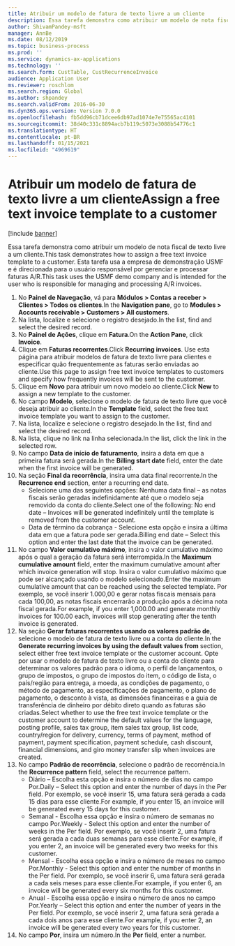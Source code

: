 ```yaml
---
title: Atribuir um modelo de fatura de texto livre a um cliente
description: Essa tarefa demonstra como atribuir um modelo de nota fiscal de texto livre a um cliente.
author: ShivamPandey-msft
manager: AnnBe
ms.date: 08/12/2019
ms.topic: business-process
ms.prod: ''
ms.service: dynamics-ax-applications
ms.technology: ''
ms.search.form: CustTable, CustRecurrenceInvoice
audience: Application User
ms.reviewer: roschlom
ms.search.region: Global
ms.author: shpandey
ms.search.validFrom: 2016-06-30
ms.dyn365.ops.version: Version 7.0.0
ms.openlocfilehash: fb5dd96cb71dcee6db97ad1074e7e75565ac4101
ms.sourcegitcommit: 38d40c331c8894acb7b119c5073e3088b54776c1
ms.translationtype: HT
ms.contentlocale: pt-BR
ms.lasthandoff: 01/15/2021
ms.locfileid: "4969619"
---
```

# <a name="assign-a-free-text-invoice-template-to-a-customer"></a><span data-ttu-id="5913f-103">Atribuir um modelo de fatura de texto livre a um cliente</span><span class="sxs-lookup"><span data-stu-id="5913f-103">Assign a free text invoice template to a customer</span></span>

[!include [banner](../../includes/banner.md)]

<span data-ttu-id="5913f-104">Essa tarefa demonstra como atribuir um modelo de nota fiscal de texto livre a um cliente.</span><span class="sxs-lookup"><span data-stu-id="5913f-104">This task demonstrates how to assign a free text invoice template to a customer.</span></span> <span data-ttu-id="5913f-105">Esta tarefa usa a empresa de demonstração USMF e é direcionada para o usuário responsável por gerenciar e processar faturas A/R.</span><span class="sxs-lookup"><span data-stu-id="5913f-105">This task uses the USMF demo company and is intended for the user who is responsible for managing and processing A/R invoices.</span></span>

1. <span data-ttu-id="5913f-106">No **Painel de Navegação**, vá para **Módulos > Contas a receber > Clientes > Todos os clientes**.</span><span class="sxs-lookup"><span data-stu-id="5913f-106">In the **Navigation pane**, go to **Modules > Accounts receivable > Customers > All customers**.</span></span>
2. <span data-ttu-id="5913f-107">Na lista, localize e selecione o registro desejado.</span><span class="sxs-lookup"><span data-stu-id="5913f-107">In the list, find and select the desired record.</span></span>
3. <span data-ttu-id="5913f-108">No **Painel de Ações**, clique em **Fatura**.</span><span class="sxs-lookup"><span data-stu-id="5913f-108">On the **Action Pane**, click **Invoice**.</span></span>
4. <span data-ttu-id="5913f-109">Clique em **Faturas recorrentes**.</span><span class="sxs-lookup"><span data-stu-id="5913f-109">Click **Recurring invoices**.</span></span> <span data-ttu-id="5913f-110">Use esta página para atribuir modelos de fatura de texto livre para clientes e especificar quão frequentemente as faturas serão enviadas ao cliente.</span><span class="sxs-lookup"><span data-stu-id="5913f-110">Use this page to assign free text invoice templates to customers and specify how frequently invoices will be sent to the customer.</span></span>  
5. <span data-ttu-id="5913f-111">Clique em **Novo** para atribuir um novo modelo ao cliente.</span><span class="sxs-lookup"><span data-stu-id="5913f-111">Click **New** to assign a new template to the customer.</span></span>
6. <span data-ttu-id="5913f-112">No campo **Modelo**, selecione o modelo de fatura de texto livre que você deseja atribuir ao cliente.</span><span class="sxs-lookup"><span data-stu-id="5913f-112">In the **Template** field, select the free text invoice template you want to assign to the customer.</span></span>
7. <span data-ttu-id="5913f-113">Na lista, localize e selecione o registro desejado.</span><span class="sxs-lookup"><span data-stu-id="5913f-113">In the list, find and select the desired record.</span></span>
8. <span data-ttu-id="5913f-114">Na lista, clique no link na linha selecionada.</span><span class="sxs-lookup"><span data-stu-id="5913f-114">In the list, click the link in the selected row.</span></span>
9. <span data-ttu-id="5913f-115">No campo **Data de início de faturamento**, insira a data em que a primeira fatura será gerada.</span><span class="sxs-lookup"><span data-stu-id="5913f-115">In the **Billing start date** field, enter the date when the first invoice will be generated.</span></span>
10. <span data-ttu-id="5913f-116">Na seção **Final da recorrência**, insira uma data final recorrente.</span><span class="sxs-lookup"><span data-stu-id="5913f-116">In the **Recurrence end** section, enter a recurring end date.</span></span>  
    * <span data-ttu-id="5913f-117">Selecione uma das seguintes opções: Nenhuma data final – as notas fiscais serão geradas indefinidamente até que o modelo seja removido da conta do cliente.</span><span class="sxs-lookup"><span data-stu-id="5913f-117">Select one of the following: No end date – Invoices will be generated indefinitely until the template is removed from the customer account.</span></span>
    * <span data-ttu-id="5913f-118">Data de término da cobrança - Selecione esta opção e insira a última data em que a fatura pode ser gerada.</span><span class="sxs-lookup"><span data-stu-id="5913f-118">Billing end date – Select this option and enter the last date that the invoice can be generated.</span></span>  
11. <span data-ttu-id="5913f-119">No campo **Valor cumulativo máximo**, insira o valor cumulativo máximo após o qual a geração da fatura será interrompida.</span><span class="sxs-lookup"><span data-stu-id="5913f-119">In the **Maximum cumulative amount** field, enter the maximum cumulative amount after which invoice generation will stop.</span></span> <span data-ttu-id="5913f-120">Insira o valor cumulativo máximo que pode ser alcançado usando o modelo selecionado.</span><span class="sxs-lookup"><span data-stu-id="5913f-120">Enter the maximum cumulative amount that can be reached using the selected template.</span></span> <span data-ttu-id="5913f-121">Por exemplo, se você inserir 1.000,00 e gerar notas fiscais mensais para cada 100,00, as notas fiscais encerrarão a produção após a décima nota fiscal gerada.</span><span class="sxs-lookup"><span data-stu-id="5913f-121">For example, if you enter 1,000.00 and generate monthly invoices for 100.00 each, invoices will stop generating after the tenth invoice is generated.</span></span>  
12. <span data-ttu-id="5913f-122">Na seção **Gerar faturas recorrentes usando os valores padrão de**, selecione o modelo de fatura de texto livre ou a conta do cliente.</span><span class="sxs-lookup"><span data-stu-id="5913f-122">In the **Generate recurring invoices by using the default values from** section, select either free text invoice template or the customer account.</span></span> <span data-ttu-id="5913f-123">Opte por usar o modelo de fatura de texto livre ou a conta do cliente para determinar os valores padrão para o idioma, o perfil de lançamentos, o grupo de impostos, o grupo de impostos do item, o código de lista, o país/região para entrega, a moeda, as condições de pagamento, o método de pagamento, as especificações de pagamento, o plano de pagamento, o desconto à vista, as dimensões financeiras e a guia de transferência de dinheiro por débito direto quando as faturas são criadas.</span><span class="sxs-lookup"><span data-stu-id="5913f-123">Select whether to use the free text invoice template or the customer account to determine the default values for the language, posting profile, sales tax group, item sales tax group, list code, country/region for delivery, currency, terms of payment, method of payment, payment specification, payment schedule, cash discount, financial dimensions, and giro money transfer slip when invoices are created.</span></span>  
13. <span data-ttu-id="5913f-124">No campo **Padrão de recorrência**, selecione o padrão de recorrência.</span><span class="sxs-lookup"><span data-stu-id="5913f-124">In the **Recurrence pattern** field, select the recurrence pattern.</span></span>
    + <span data-ttu-id="5913f-125">Diário – Escolha esta opção e insira o número de dias no campo Por.</span><span class="sxs-lookup"><span data-stu-id="5913f-125">Daily – Select this option and enter the number of days in the Per field.</span></span> <span data-ttu-id="5913f-126">Por exemplo, se você inserir 15, uma fatura será gerada a cada 15 dias para esse cliente.</span><span class="sxs-lookup"><span data-stu-id="5913f-126">For example, if you enter 15, an invoice will be generated every 15 days for this customer.</span></span>
    + <span data-ttu-id="5913f-127">Semanal - Escolha essa opção e insira o número de semanas no campo Por.</span><span class="sxs-lookup"><span data-stu-id="5913f-127">Weekly - Select this option and enter the number of weeks in the Per field.</span></span> <span data-ttu-id="5913f-128">Por exemplo, se você inserir 2, uma fatura será gerada a cada duas semanas para esse cliente.</span><span class="sxs-lookup"><span data-stu-id="5913f-128">For example, if you enter 2, an invoice will be generated every two weeks for this customer.</span></span>
    + <span data-ttu-id="5913f-129">Mensal - Escolha essa opção e insira o número de meses no campo Por.</span><span class="sxs-lookup"><span data-stu-id="5913f-129">Monthly - Select this option and enter the number of months in the Per field.</span></span> <span data-ttu-id="5913f-130">Por exemplo, se você inserir 6, uma fatura será gerada a cada seis meses para esse cliente.</span><span class="sxs-lookup"><span data-stu-id="5913f-130">For example, if you enter 6, an invoice will be generated every six months for this customer.</span></span>
    + <span data-ttu-id="5913f-131">Anual - Escolha essa opção e insira o número de anos no campo Por.</span><span class="sxs-lookup"><span data-stu-id="5913f-131">Yearly – Select this option and enter the number of years in the Per field.</span></span> <span data-ttu-id="5913f-132">Por exemplo, se você inserir 2, uma fatura será gerada a cada dois anos para esse cliente.</span><span class="sxs-lookup"><span data-stu-id="5913f-132">For example, if you enter 2, an invoice will be generated every two years for this customer.</span></span>  
14. <span data-ttu-id="5913f-133">No campo **Por**, insira um número.</span><span class="sxs-lookup"><span data-stu-id="5913f-133">In the **Per** field, enter a number.</span></span>

